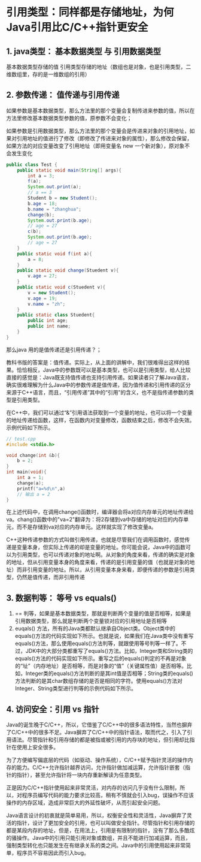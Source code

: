# 引用类型：同样都是存储地址，为何Java引用比C/C++指针更安全

## 1. java类型： 基本数据类型 与 引用数据类型

基本数据类型存储的值
引用类型存储的地址（数组也是对象，也是引用类型，二维数组里，存的是一维数组的引用）

## 2. 参数传递： 值传递与引用传递

如果参数是基本数据类型，那么方法里的那个变量会复制传进来参数的值，所以在方法里修改基本数据类型参数的值，原参数不会变化；

如果参数是引用数据类型，那么方法里的那个变量会是传进来对象的引用地址，如果对引用地址的值进行了修改（即修改了传进来对象的属性），那么修改会保留，如果方法的对应变量改变了引用地址（即用变量名 new 一个新对象），原对象不会发生变化

````java
public class Test {
    public static void main(String[] args){
        int a = 3;
        f(a);
        System.out.print(a);
        // a == 3
        Student b = new Student();
        b.age = 18;
        b.name = "zhanghua";
        change(b);
        System.out.print(b.age);
        // age = 27
        c(b);
        System.out.print(b.age);
        // age = 27
    }
    public static void f(int a){
        a = 8;
    }
    public static void change(Stuedent v){
        v.age = 27;
    }
    public static void c(Stuedent v){
        v = new Student();
        v.age = 19;
        v.name = "zh";
    }
    public static class Stuedent{
        public int age;
        public int name;
    }
}
````
那么java 用的是值传递还是引用传递？；

教科书版的答案是：值传递。实际上，从上面的讲解中，我们很难得出这样的结果。恰恰相反，Java中的参数既可以是基本类型，也可以是引用类型，给人比较直接的感觉是：Java既支持值传递也支持引用传递。如果读者只了解Java语言，确实很难理解为什么Java中的参数传递是值传递，因为值传递和引用传递的区分来源于C++语言，而且，“引用传递”其中的“引用”的含义，也不是指传递参数的类型是引用类型。

在C++中，我们可以通过“&”引用语法获取到一个变量的地址，也可以将一个变量的地址传递给函数，这样，在函数内对变量修改，函数结束之后，修改不会失效。示例代码如下所示。

````cpp
// test.cpp
#include <stdio.h>

void change(int &b){
    b = 2;
}
int main(void){
    int a = 1;
    change(a);
    printf("a=%d\n",a)
    // 输出 a = 2
}
````

在上述代码中，在调用change()函数时，编译器会将a对应内存单元的地址传递给va。chang()函数中的"va=2"翻译为：将2存储到va中存储的地址对应的内存单元，而不是存储到va对应的内存单元。这样就实现了修改变量a。

C++这种传递参数的方式叫做引用传递，也就是尽管我们在调用函数时，感觉传递是变量本身，但实际上传递的却是变量的地址。你可能会说，Java中的函数可以为引用类型，也可以传递对象的地址啊。从对象的角度来看，传递的确实是对象的地址，但从引用变量本身的角度来看，传递的是引用变量的值（也就是对象的地址）而非引用变量的地址。所以，从引用变量本身来看，即便传递的参数是引用类型，仍然是值传递，而非引用传递

## 3. 数据判等： 等号 vs equals()

1. == 判等，如果是基本数据类型，那就是判断两个变量的值是否相等，如果是引用数据类型，那么就是判断两个变量锁对应的引用地址是否相等
2. euqals() 方法，所有的Java类都默认继承自Object类。Object类中的equals()方法的代码实现如下所示。也就是说，如果我们在Java类中没有重写equals()方法，那么使用equals()方法判等，就跟使用等号判等一样了。不过，JDK中的大部分类都重写了equals()方法。比如，Integer类和String类的equals()方法的代码实现如下所示。重写之后的equals()判定的不再是对象的“址”（内存地址）是否相等，而是对象的“值”（关键属性值）是否相等。比如，Integer类的equals()方法判断的是其int值是否相等；String类的equals()方法判断的是其char数组存储的是否是相同的字符。使用equals()方法对Integer、String类型进行判等的示例代码如下所示。

## 4. 访问安全：引用 vs 指针

Java的诞生晚于C/C++，所以，它借鉴了C/C++中的很多语法特性，当然也摒弃了C/C++中的很多不足。Java摒弃了C/C++中的指针语法，取而代之，引入了引用语法。尽管指针和引用存储的都是被指或被引用的内存块的地址，但引用却比指针在使用上安全很多。

为了方便编写偏底层的代码（如驱动、操作系统），C/C++赋予指针灵活的操作内存的能力。C/C++允许指针越界访问，允许指针做加减运算，允许指针嵌套（指针的指针），甚至允许指针将一块内存重新解读为任意类型。

正是因为C/C++指针使用起来非常灵活，对内存的访问几乎没有什么限制，所以，对程序员编写代码的能力要求比较高，稍有不慎就会引入bug，误操作不应该操作的内存区域，造成非常巨大的外延性破坏，从而引起安全问题。

Java语言设计的初衷就是简单易用，所以，权衡安全性和灵活性，Java摒弃了灵活的指针，设计了更加安全的引用，也可以叫做安全指针。尽管指针和引用存储的都是某段内存的地址，但是，在用法上，引用是有限制的指针，没有了那么多酷炫的骚操作。Java中的引用只能引用对象或数组，并且不能进行加减运算，而且，强制类型转化也只能发生在有继承关系的类之间。Java中的引用使用起来非常简单，程序员不容易因此而引入bug。


